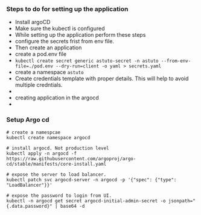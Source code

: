 ### Steps to do for setting up the application

- Install argoCD
- Make sure the kubectl is configured
- While setting up the application perform these steps
- configure the secrets frist from env file.
- Then create an application
- create a pod.env file
- `kubectl create secret generic astuto-secret -n astuto --from-env-file=./pod.env --dry-run=client -o yaml > secrets.yaml`
- create a namespace `astuto`
- Create credentials template with proper details. This will help to avoid multiple credntials.
-
- creating application in the argocd
-

### Setup Argo cd

```
# create a namespcae
kubectl create namespace argocd

# install argocd. Not production level
kubectl apply -n argocd -f https://raw.githubusercontent.com/argoproj/argo-cd/stable/manifests/core-install.yaml

# expose the server to load balancer.
kubectl patch svc argocd-server -n argocd -p '{"spec": {"type": "LoadBalancer"}}'

# expose the password to login from UI.
kubectl -n argocd get secret argocd-initial-admin-secret -o jsonpath="{.data.password}" | base64 -d
```

